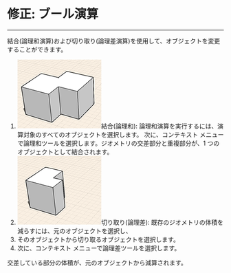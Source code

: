 

# 修正: ブール演算

---

結合(論理和演算)および切り取り(論理差演算)を使用して、オブジェクトを変更することができます。

1. ![](Images/GUID-FD76464C-7439-4814-939E-0BDBBC16B2E3-low.png)結合(論理和): 論理和演算を実行するには、演算対象のすべてのオブジェクトを選択します。 次に、コンテキスト メニューで論理和ツールを選択します。ジオメトリの交差部分と重複部分が、1 つのオブジェクトとして結合されます。
2. ![](Images/GUID-78D1EDE1-4D40-4634-B5E6-DFAA08FFD72D-low.png)切り取り(論理差): 既存のジオメトリの体積を減らすには、元のオブジェクトを選択し、
3. そのオブジェクトから切り取るオブジェクトを選択します。
4. 次に、コンテキスト メニューで論理差ツールを選択します。

交差している部分の体積が、元のオブジェクトから減算されます。

